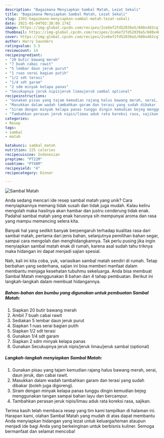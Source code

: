 ```yaml
---
description: "Bagaimana Menyiapkan Sambal Matah, Lezat Sekali"
title: "Bagaimana Menyiapkan Sambal Matah, Lezat Sekali"
slug: 1391-bagaimana-menyiapkan-sambal-matah-lezat-sekali
date: 2021-05-04T02:38:09.174Z
image: https://img-global.cpcdn.com/recipes/2ce6ef2fd52039a5/680x482cq70/sambal-matah-foto-resep-utama.jpg
thumbnail: https://img-global.cpcdn.com/recipes/2ce6ef2fd52039a5/680x482cq70/sambal-matah-foto-resep-utama.jpg
cover: https://img-global.cpcdn.com/recipes/2ce6ef2fd52039a5/680x482cq70/sambal-matah-foto-resep-utama.jpg
author: Harry Saunders
ratingvalue: 3.5
reviewcount: 14
recipeingredient:
- "20 butir bawang merah"
- "7 buah cabai rawit"
- "5 lembar daun jeruk purut"
- "1 ruas serai bagian putih"
- "1/2 sdt terasi"
- "1/4 sdt garam"
- "2 sdm minyak kelapa panas"
- "Secukupnya jeruk nipisjeruk limaujeruk sambal optional"
recipeinstructions:
- "Gunakan pisau yang tajam kemudian rajang halus bawang merah, serai, daun jeruk, dan cabai rawit."
- "Masukkan dalam wadah tambahkan garam dan terasi yang sudah dibakar (boleh juga digoreng)."
- "Siram dengan minyak kelapa panas tunggu dingin kemudian bejeg menggunakan tangan sampai bahan layu dan bercampur."
- "Tambahkan perasan jeruk nipis/limau aduk rata koreksi rasa, sajikan."
categories:
- Resep
tags:
- sambal
- matah

katakunci: sambal matah 
nutrition: 225 calories
recipecuisine: Indonesian
preptime: "PT22M"
cooktime: "PT48M"
recipeyield: "4"
recipecategory: Dinner

---
```



![Sambal Matah](https://img-global.cpcdn.com/recipes/2ce6ef2fd52039a5/680x482cq70/sambal-matah-foto-resep-utama.jpg)

Anda sedang mencari ide resep sambal matah yang unik? Cara menyiapkannya memang tidak susah dan tidak juga mudah. Kalau keliru mengolah maka hasilnya akan hambar dan justru cenderung tidak enak. Padahal sambal matah yang enak harusnya sih mempunyai aroma dan rasa yang mampu memancing selera kita.

Banyak hal yang sedikit banyak berpengaruh terhadap kualitas rasa dari sambal matah, pertama dari jenis bahan, selanjutnya pemilihan bahan segar, sampai cara mengolah dan menghidangkannya. Tak perlu pusing jika ingin menyiapkan sambal matah enak di rumah, karena asal sudah tahu triknya maka hidangan ini dapat menjadi sajian spesial.




Nah, kali ini kita coba, yuk, variasikan sambal matah sendiri di rumah. Tetap berbahan yang sederhana, sajian ini bisa memberi manfaat dalam membantu menjaga kesehatan tubuhmu sekeluarga. Anda bisa membuat Sambal Matah menggunakan 8 bahan dan 4 tahap pembuatan. Berikut ini langkah-langkah dalam membuat hidangannya.

<!--inarticleads1-->

##### Bahan-bahan dan bumbu yang digunakan untuk pembuatan Sambal Matah:

1. Siapkan 20 butir bawang merah
1. Ambil 7 buah cabai rawit
1. Sediakan 5 lembar daun jeruk purut
1. Siapkan 1 ruas serai bagian putih
1. Siapkan 1/2 sdt terasi
1. Gunakan 1/4 sdt garam
1. Siapkan 2 sdm minyak kelapa panas
1. Gunakan Secukupnya jeruk nipis/jeruk limau/jeruk sambal (optional)




<!--inarticleads2-->

##### Langkah-langkah menyiapkan Sambal Matah:

1. Gunakan pisau yang tajam kemudian rajang halus bawang merah, serai, daun jeruk, dan cabai rawit.
1. Masukkan dalam wadah tambahkan garam dan terasi yang sudah dibakar (boleh juga digoreng).
1. Siram dengan minyak kelapa panas tunggu dingin kemudian bejeg menggunakan tangan sampai bahan layu dan bercampur.
1. Tambahkan perasan jeruk nipis/limau aduk rata koreksi rasa, sajikan.




Terima kasih telah membaca resep yang tim kami tampilkan di halaman ini. Harapan kami, olahan Sambal Matah yang mudah di atas dapat membantu Anda menyiapkan hidangan yang lezat untuk keluarga/teman ataupun menjadi ide bagi Anda yang berkeinginan untuk berbisnis kuliner. Semoga bermanfaat dan selamat mencoba!
